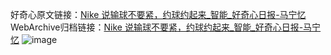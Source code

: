 好奇心原文链接：[Nike 说输球不要紧，约球约起来_智能_好奇心日报-马宁忆](https://www.qdaily.com/articles/1442.html)
WebArchive归档链接：[Nike 说输球不要紧，约球约起来_智能_好奇心日报-马宁忆](http://web.archive.org/web/20171018181314/http://www.qdaily.com/articles/1442.html)
![image](http://ww3.sinaimg.cn/large/007d5XDply1g3v4cnvfx2j30u02x5qru)